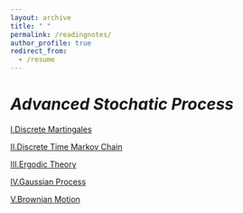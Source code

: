 ```yaml
---
layout: archive
title: " "
permalink: /readingnotes/
author_profile: true
redirect_from:
  - /resume
---
```



*Advanced Stochatic Process*
===

[Ⅰ.Discrete Martingales   ](../files/ASP/1.pdf)

[Ⅱ.Discrete Time Markov Chain   ](../files/ASP/2.pdf)

[Ⅲ.Ergodic Theory   ](../files/ASP/3.pdf)

[Ⅳ.Gaussian Process   ](../files/ASP/4.pdf)

[Ⅴ.Brownian Motion   ](../files/ASP/5.pdf)
